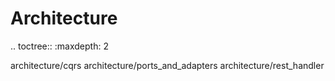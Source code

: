 # Architecture
    
.. toctree::
   :maxdepth: 2

   architecture/cqrs
   architecture/ports_and_adapters
   architecture/rest_handler